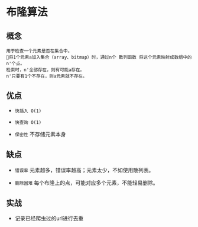 # 布隆算法

## 概念

    用于检查一个元素是否在集合中。
    将1个元素a加入集合（array、bitmap）时，通过n个 散列函数 将这个元素映射成数组中的n'个点。
    检索时，n'全部存在，则有可能a存在。
    n'只要有1个不存在，则a元素就不存在。

## 优点

- `快插入 O(1)`

- `快查询 O(1)`

- `保密性` 不存储元素本身

## 缺点

- `错误率` 元素越多，错误率越高；元素太少，不如使用散列表。

- `删除困难` 每个布隆上的点，可能对应多个元素，不能轻易删除。

## 实战

- 记录已经爬虫过的url进行去重
